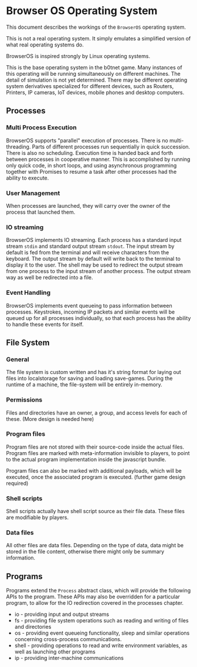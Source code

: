 # Browser OS Operating System

This document describes the workings of the `BrowserOS` operating system.

This is not a real operating system. It simply emulates a simplified version of what real operating systems do.

BrowserOS is inspired strongly by Linux operating systems.

This is the base operating system in the b0tnet game. Many instances of this operating will be running simultaneously on different machines. The detail of simulation is not yet determined. There may be different operating system derivatives specialized for different devices, such as Routers, Printers, IP cameras, IoT devices, mobile phones and desktop computers.

## Processes

### Multi Process Execution
BrowserOS supports "parallel" execution of processes. There is no multi-threading. Parts of different processes run sequentially in quick succession. There is also no scheduling. Execution time is handed back and forth between processes in cooperative manner. This is accomplished by running only quick code, in short loops, and using asynchronous programming together with Promises to resume a task after other processes had the ability to execute.

### User Management
When processes are launched, they will carry over the owner of the process that launched them. 

### IO streaming
BrowserOS implements IO streaming. Each process has a standard input stream `stdin` and standard output stream `stdout`. The input stream by default is fed from the terminal and will receive characters from the keyboard. The output stream by default will write back to the terminal to display it to the user.
The shell may be used to redirect the output stream from one process to the input stream of another process. The output stream way as well be redirected into a file.

### Event Handling
BrowserOS implements event queueing to pass information between processes.
Keystrokes, incoming IP packets and similar events will be queued up for all processes individually, so that each process has the ability to handle these events for itself.

## File System

### General
The file system is custom written and has it's string format for laying out files into localstorage for saving and loading save-games. During the runtime of a machine, the file-system will be entirely in-memory.

### Permissions
Files and directories have an owner, a group, and access levels for each of these. (More design is needed here)

### Program files
Program files are not stored with their source-code inside the actual files. Program files are marked with meta-information invisible to players, to point to the actual program implementation inside the javascript bundle.

Program files can also be marked with additional payloads, which will be executed, once the associated program is executed. (further game design required)

### Shell scripts
Shell scripts actually have shell script source as their file data. These files are modifiable by players.

### Data files
All other files are data files. Depending on the type of data, data might be stored in the file content, otherwise there might only be summary information.

## Programs

Programs extend the `Process` abstract class, which will provide the following APIs to the program. These APIs may also be overridden for a particular program, to allow for the IO redirection covered in the processes chapter.

- io - providing input and output streams
- fs - providing file system operations such as reading and writing of files and directories
- os - providing event queueing functionality, sleep and similar operations concerning cross-process communications.
- shell - providing operations to read and write environment variables, as well as launching other programs
- ip - providing inter-machine communications
